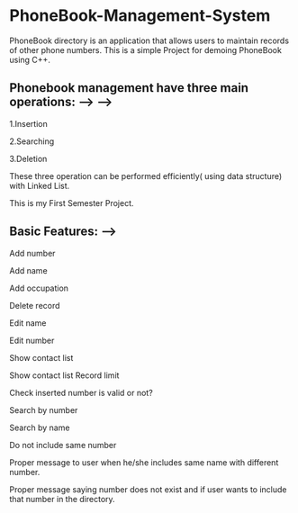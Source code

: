# PhoneBook-Management-System
PhoneBook directory is an application that allows users to maintain records of other phone numbers. This is a simple Project for demoing PhoneBook using C++.
## Phonebook management have three main operations: --> -->

1.Insertion

2.Searching

3.Deletion

These three operation can be performed efficiently( using data structure) with Linked List.

This is my First Semester Project.
## Basic Features: -->
Add number

Add name

Add occupation

Delete record

Edit name

Edit number

Show contact list

Show contact list Record limit

Check inserted number is valid or not?

Search by number

Search by name

Do not include same number

Proper message to user when he/she includes same name with different number.

Proper message saying number does not exist and if user wants to include that number in the directory.

